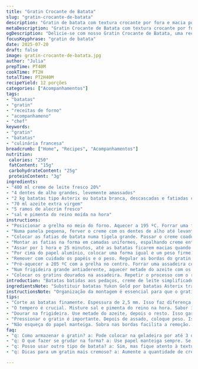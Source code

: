 ```yaml
---
title: "Gratin Crocante de Batata"
slug: "gratin-crocante-de-batata"
description: "Gratin de batata com textura crocante por fora e macia por dentro, usando creme e alho aromático. Batatas fatiadas finamente e cozidas lentamente, prensadas para formato compacto. Finalização na frigideira e forno com aroma de tomilho e azeite para toque especial."
metaDescription: "Gratin Crocante de Batata com textura crocante por fora e macia por dentro, um prato que transforma batatas em uma delícia irresistível."
ogDescription: "Delicie-se com nosso Gratin Crocante de Batata, uma receita cheia de sabor e textura que vai impressionar a todos na mesa."
focusKeyphrase: "gratin de batata"
date: 2025-07-20
draft: false
image: gratin-crocante-de-batata.jpg
author: "Julia"
prepTime: PT40M
cookTime: PT2H
totalTime: PT2H40M
recipeYield: 12 porções
categories: ["Acompanhamentos"]
tags:
- "batatas"
- "gratin"
- "receitas de forno"
- "acompanhameno"
- "chef"
keywords:
- "gratin"
- "batatas"
- "culinária francesa"
breadcrumb: ["Home", "Recipes", "Acompanhamentos"]
nutrition: 
 calories: "250"
 fatContent: "15g"
 carbohydrateContent: "25g"
 proteinContent: "3g"
ingredients:
- "400 ml creme de leite fresco 20%"
- "4 dentes de alho grandes, levemente amassados"
- "2 kg batatas tipo Asterix ou batata branca, descascadas e fatiadas com 2,5 mm de espessura na mandolina"
- "70 ml azeite extra virgem"
- "5 ramos de alecrim fresco"
- "sal e pimenta do reino moída na hora"
instructions:
- "Posicionar a grelha no meio do forno. Aquecer a 195 ºC. Forrar uma forma quadrada de 22 cm com papel manteiga, deixando sobra para facilitar tirar depois."
- "Numa panela pequena, ferver o creme com os dentes de alho até levantar fervura. Abaixar o fogo e cozinhar por 6 minutos. Ajustar sal e pimenta."
- "Colocar as fatias de batata numa tigela grande. Passar o creme coado por uma peneira sobre as batatas. Misturar tudo rapidamente para que o creme envolva cada fatia."
- "Montar as fatias na forma em camadas uniformes, espalhando creme entre elas. Cobrir com outro pedaço de papel manteiga. Selar com papel alumínio em cima."
- "Assar por 1 hora e 25 minutos, até as batatas ficarem macias quando espetadas. Tirar do forno e deixar esfriar por 20 minutos."
- "Por cima do papel alumínio, colocar uma forma igual e um peso firme, tipo latas ou prensa. Refrigerar por 7 horas ou durante a noite para firmar bem."
- "Remover com cuidado os papéis e o peso. Regular as bordas do gratin cortando os excessos, se quiser. Cortar em 12 retângulos iguais."
- "Pré-aquecer a 205 ºC com a grelha no centro. Forrar uma assadeira com silicone ou papel manteiga."
- "Num frigideira grande antiaderente, aquecer metade do azeite com os ramos de alecrim. Dourar metade dos pedaços de gratin até ficarem crocantes em todos os lados."
- "Colocar os gratins dourados na assadeira. Repetir o processo com o restante do azeite e gratins. Levar tudo ao forno por 9 minutos, garantindo que fiquem quentes e crocantes por dentro e por fora."
introduction: "Batatas batidas aos pedaços, creme de leite simplificado, alho para aroma. Uma mistura que foge da pressa. Fatias finas de batata precisam de cuidado, forno baixo, tempo, paciência. Assado, prensado, depois dourado na frigideira para aquele crocante que faz diferença. Usar alecrim para quebrar o clássico tomilho.Cruzar sabores no azeite quente, sacudir com força de fogo alto e terminar no forno quente, para selar textura, pra manter aquela maciez interna. Fatiar quadrados iguais ajuda no preparo. Refrigerar, esperar, usar peso: passo importante para firmeza da estrutura. Batata gratinada que vira petisco ou acompanhamento direto do prato principal. A complexidade está no tempo, não na pilha de ingredientes."
ingredientsNote: "Substituir batatas Yukon Gold por batatas Asterix traz cor e textura diferente, levemente mais rosa para o gratin. Uso creme de leite fresco 20%, meio termo entre o leve e o super cremoso, ajuda a criar liga sem exagero. Alho levemente amassado em vez de inteiro pra liberar mais sabor no creme, pode retirar antes de montar para evitar pedaços na fatia. Troque o tomilho por alecrim para trazer aroma mais marcante no azeite que vai dourar depois, o que altera o sabor final, conferindo um perfume mais intenso e mediterrâneo. Quanto à gordura, azeite extra virgem escolhido por aporte frutado e para deixar a superfície crocante na fase final. Atenção na espessura das fatias, se forem muito grossas demoram para cozinhar e a textura fica diferente."
instructionsNote: "Organização da montagem é essencial para que o gratin fique uniforme. Usar papel manteiga com sobra facilita depois de prensar - para tirar o bloco de batatas inteiro sem quebrar. Temperatura alta do forno no início garante cozimento das batatas, mas cobrir com papel alumínio e mantecer baixa o restante do processo evita que queimem e ressequem. Pressionar o gratin pela noite, com peso, isso cria estrutura firme, que facilita na hora de cortar em porções regulares e cozinhar novamente. Pré-aquecer o forno antes de dourar finaliza uniformemente, sem que o interior perca maciez. O azeite com alecrim na frigideira libera aroma, frita as laterais para um crocante que não é só visual, mas também na textura, quase caramelizando. O tempo do forno final pode variar entre 7 a 10 minutos dependendo da potência, observe se estão quentes e crocantes, não precisa deixar cair demais a textura macia interna."
tips:
- "Corte as batatas finamente. Espessura de 2,5 mm. Isso faz diferença na textura. Demora para cozinhar se estiverem grossas. Use mandolina. Prenda a mão."
- "O tempero é crucial. Misture sal e pimenta do reino na hora. Sabor intenso e fresco. O alho amassado no creme libera aroma potente. Retire antes, se querer."
- "Dourar na frigideira. Use metade do azeite, depois o resto. Isso garante crocância. Sempre aqueça o azeite com alecrim. Libera um aroma delicioso enquanto cozinha."
- "Pressionar o gratin é importante. Depois de assado, coloque peso. Isso ajuda a firmar. Refrigerar por 7 horas ou de um dia para o outro. Fica mais fácil de cortar."
- "Não esqueça do papel manteiga. Sobra nas bordas facilita a remoção. Use dois papéis: um em cima e um embaixo. Assim evita quebrar o gratin na hora de servir."
faq:
- "q: Como armazenar o gratin? a: Pode colocar na geladeira por até 3 dias. Se preferir, congele em porções. Dura até 2 meses. Descongele antes de reaquecer."
- "q: O que fazer se grudar na forma? a: Use papel manteiga sempre. Se grudar, passe uma faca nas laterais. Remova com calma. Um pouco de calor solta."
- "q: Posso usar outro tipo de batata? a: Sim, mas fique atento à textura. Asterix é melhor. Yukon Gold também funciona, mas muda o sabor. Experimente e compare."
- "q: Dicas para um gratin mais cremoso? a: Aumente a quantidade de creme. Mas cuidado com o peso. O equilíbrio é essencial. Mais creme pode deixar mais macio, menos crocante."

---
```

